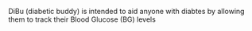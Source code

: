 DiBu (diabetic buddy) is intended to aid anyone with diabtes by allowing them to track their Blood Glucose (BG) levels
